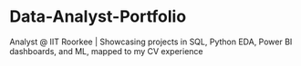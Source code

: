 # Data-Analyst-Portfolio
Analyst @ IIT Roorkee | Showcasing projects in SQL, Python EDA, Power BI dashboards, and ML, mapped to my CV experience
